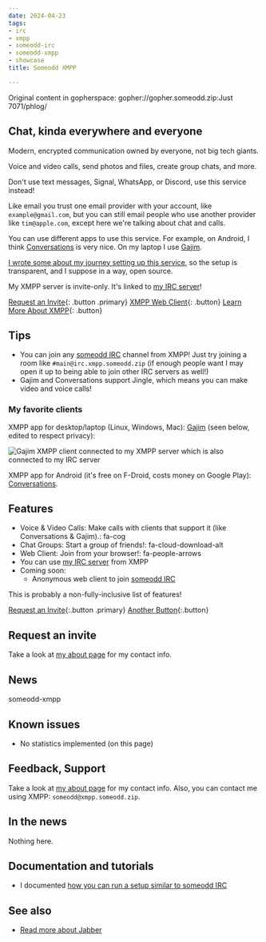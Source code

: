 ```yaml
---
date: 2024-04-23
tags:
- irc
- xmpp
- someodd-irc
- someodd-xmpp
- showcase
title: Someodd XMPP

---
```

Original content in gopherspace: gopher://gopher.someodd.zip:Just 7071/phlog/


## Chat, kinda everywhere and everyone

Modern, encrypted communication owned by everyone, not big tech giants. 

Voice and video calls, send photos and files, create group chats, and more.

Don't use text messages, Signal, WhatsApp, or Discord, use this service instead!

Like email you trust one email provider with your account, like `example@gmail.com`, but you can still email people who use another provider like `tim@apple.com`, except here we're talking about chat and calls.

You can use different apps to use this service. For example, on Android, I think [Conversations](https://conversations.im/) is very nice. On my laptop I use [Gajim](https://gajim.org/).

[I wrote some about my journey setting up this service](/notes/xmpp-server), so the setup is transparent, and I suppose in a way, open source.

My XMPP server is invite-only. It's linked to [my IRC server](/showcase/irc-server)!

[Request an Invite](#request-an-invite){: .button .primary}
[XMPP Web Client](https://xmpp.someodd.zip/conversejs){: .button}
[Learn More About XMPP](https://joinjabber.org/){: .button}

## Tips

* You can join any [someodd IRC](/showcase/irc-server) channel from XMPP! Just try joining a room like `#main@irc.xmpp.someodd.zip` (if enough people want I may open it up to being able to join other IRC servers as well!)
* Gajim and Conversations support Jingle, which means you can make video and voice calls!

### My favorite clients

XMPP app for desktop/laptop (Linux, Windows, Mac): [Gajim](https://gajim.org/) (seen below, edited to respect privacy):

![Gajim XMPP client connected to my XMPP server which is also connected to my IRC server](/showcase/xmpp-server/gajim-connected-someodd-xmpp-irc-censored.png)

XMPP app for Android (it's free on F-Droid, costs money on Google Play): [Conversations](https://conversations.im/).

## Features

* Voice & Video Calls: Make calls with clients that support it (like Conversations & Gajim).: fa-cog
* Chat Groups: Start a group of friends!: fa-cloud-download-alt
* Web Client: Join from your browser!: fa-people-arrows
* You can use [my IRC server](/showcase/irc-server) from XMPP
* Coming soon:
  * Anonymous web client to join [someodd IRC](/showcase/irc-server)


This is probably a non-fully-inclusive list of features!

[Request an Invite](#request-an-invite){:.button .primary}
[Another Button](#znc-service){:.button}

## Request an invite

Take a look at [my about page](/about) for my contact info. 

## News

someodd-xmpp

## Known issues

* No statistics implemented (on this page)

## Feedback, Support

Take a look at [my about page](/about) for my contact info. Also, you can contact me using XMPP: `someodd@xmpp.someodd.zip`.

## In the news

Nothing here.

## Documentation and tutorials

* I documented [how you can run a setup similar to someodd IRC](/notes/irc-server)

## See also

* [Read more about Jabber](https://joinjabber.org/)

